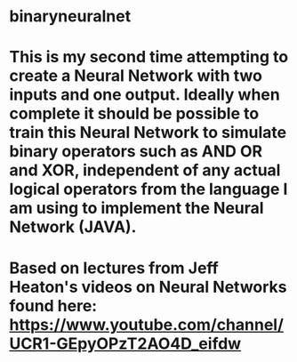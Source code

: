 # binaryneuralnet
#
# This is my second time attempting to create a Neural Network with two inputs and one output. Ideally when complete it should be possible to train this Neural Network to simulate binary operators such as AND OR and XOR, independent of any actual logical operators from the language I am using to implement the Neural Network (JAVA).
#
#
# Based on lectures from Jeff Heaton's videos on Neural Networks found here: https://www.youtube.com/channel/UCR1-GEpyOPzT2AO4D_eifdw
